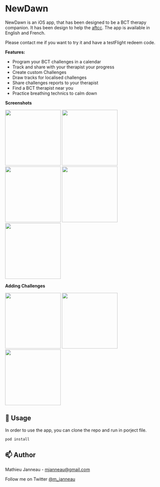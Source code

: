 # NewDawn
NewDawn is an iOS app, that has been designed to be a BCT therapy companion. It has been design to help the [aftcc](http://www.aftcc.org/). The app is available in English and French.

Please contact me if you want to try it and have a testFlight redeem code.

**Features:**

* Program your BCT challenges in a calendar
* Track and share with your therapist your progress
* Create custom Challenges
* Draw tracks for localised challenges
* Share challenges reports to your therapist
* Find a BCT therapist near you
* Practice breathing technics to calm down

**Screenshots**
<div>
<img src= "https://user-images.githubusercontent.com/23486492/40709305-ffa54568-63f5-11e8-8024-200788b171aa.png" width= 180>
<img src= "https://user-images.githubusercontent.com/23486492/40709309-01b04c54-63f6-11e8-973c-21f557b67d73.png" width= 180>
<img src= "https://user-images.githubusercontent.com/23486492/40709316-0398bf9c-63f6-11e8-929a-832a592d3e39.png" width= 180>
<img src= "https://user-images.githubusercontent.com/23486492/40709325-05bbaed8-63f6-11e8-92cd-6a1817e0334c.png" width= 180>
<img src= "https://user-images.githubusercontent.com/23486492/40709330-07852cb2-63f6-11e8-9d09-347f7e9426bc.png" width= 180>
</div>

**Adding Challenges**

<div>
<img src= "https://user-images.githubusercontent.com/23486492/40709337-0aea3ae6-63f6-11e8-9e0c-31eeb552b7d5.png" width= 180>
<img src= "https://user-images.githubusercontent.com/23486492/40709339-0ce012d0-63f6-11e8-8e56-b6155dbdc1a8.png" width= 180>
<img src= "https://user-images.githubusercontent.com/23486492/40709341-0dfc7262-63f6-11e8-8bae-db9b5d0cd211.png" width= 180>
</div>

## 🔧 Usage

In order to use the app, you can clone the repo and run in porject file.

`pod install`


## 📫 Author

Mathieu Janneau - <mjanneau@gmail.com>

Follow me on Twitter [@m_janneau](https://twitter.com/m_janneau)
